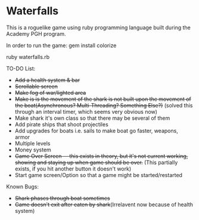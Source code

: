 ﻿# Waterfalls
This is a roguelike game using ruby programming language built during the Academy PGH program.

In order to run the game: 
gem install colorize

ruby waterfalls.rb

TO-DO List:
* ~~Add a health system & bar~~
* ~~Scrollable screen~~
* ~~Make fog of war/lighted area~~
* ~~Make is is the movement of the shark is not built upon the movement of the boat(Asynchronous? Multi-Threading? Something Else?)~~ (solved this through an interval timer, which seems very obvious now)
* Make shark it's own class so that there may be several of them
* Add pirate ships that shoot projectiles
* Add upgrades for boats i.e. sails to make boat go faster, weapons, armor
* Multiple levels
* Money system
* ~~Game Over Screen -- this exists in theory, but it's not current working, showing and staying up when game should be over.~~ (This partially exists, if you hit another button it doesn't work)
* Start game screen/Option so that a game might be started/restarted


Known Bugs:
* ~~Shark phases through boat sometimes~~
* ~~Game doesn't exit after eaten by shark~~(Irrelavent now because of health system)
